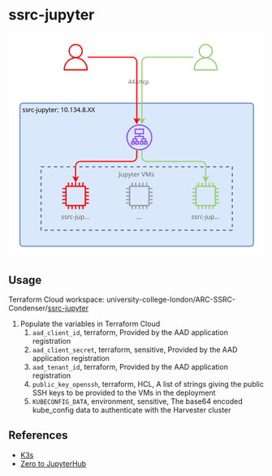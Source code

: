 # ssrc-jupyter

![SSRC-Jupyter diagram](/docs/ssrc-jupyter.drawio.svg)

## Usage

Terraform Cloud workspace: university-college-london/ARC-SSRC-Condenser/[ssrc-jupyter](https://app.terraform.io/app/university-college-london/workspaces/ssrc-jupyter)

1. Populate the variables in Terraform Cloud
    1. `aad_client_id`, terraform, Provided by the AAD application registration
    2. `aad_client_secret`, terraform, sensitive, Provided by the AAD application registration
    3. `aad_tenant_id`, terraform, Provided by the AAD application registration
    4. `public_key_openssh`, terraform, HCL, A list of strings giving the public SSH keys to be provided to the VMs in the deployment
    5. `KUBECONFIG_DATA`, environment, sensitive, The base64 encoded kube_config data to authenticate with the Harvester cluster

## References

- [K3s](https://docs.k3s.io/installation)
- [Zero to JupyterHub](https://z2jh.jupyter.org/en/stable/)
